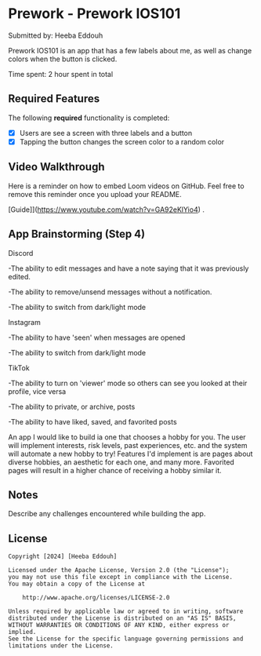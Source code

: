 # Prework - Prework IOS101

Submitted by: Heeba Eddouh

Prework IOS101 is an app that has a few labels about me, as well as change colors when the button is clicked.

Time spent: 2 hour spent in total

## Required Features

The following **required** functionality is completed:

- [x] Users are see a screen with three labels and a button
- [x] Tapping the button changes the screen color to a random color
 
## Video Walkthrough

Here is a reminder on how to embed Loom videos on GitHub. Feel free to remove this reminder once you upload your README. 

[Guide]](https://www.youtube.com/watch?v=GA92eKlYio4) .

## App Brainstorming (Step 4)

Discord

-The ability to edit messages and have a note saying that it was previously edited.

-The ability to remove/unsend messages without a notification.

-The ability to switch from dark/light mode


Instagram

-The ability to have 'seen' when messages are opened

-The ability to switch from dark/light mode

TikTok

-The ability to turn on 'viewer' mode so others can see you looked at their profile, vice versa

-The ability to private, or archive, posts

-The ability to have liked, saved, and favorited posts

An app I would like to build ia one that chooses a hobby for you. The user will implement interests, risk levels, past experiences, etc. and the system will automate a new hobby to try! Features I'd implement is are pages about diverse hobbies, an aesthetic for each one, and many more. Favorited pages will result in a higher chance of receiving a hobby similar it.

## Notes

Describe any challenges encountered while building the app.

## License

    Copyright [2024] [Heeba Eddouh]

    Licensed under the Apache License, Version 2.0 (the "License");
    you may not use this file except in compliance with the License.
    You may obtain a copy of the License at

        http://www.apache.org/licenses/LICENSE-2.0

    Unless required by applicable law or agreed to in writing, software
    distributed under the License is distributed on an "AS IS" BASIS,
    WITHOUT WARRANTIES OR CONDITIONS OF ANY KIND, either express or implied.
    See the License for the specific language governing permissions and
    limitations under the License.
